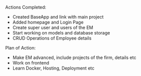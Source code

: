 Actions Completed:
- Created BaseApp and link with main project
- Added homepage and Login Page
- Create super user and users of the EM
- Start working on models and database storage
- CRUD Operations of Employee details

Plan of Action:
- Make EM advanced, include projects of the firm, details etc
- Work on frontend 
- Learn Docker, Hosting, Deployment etc